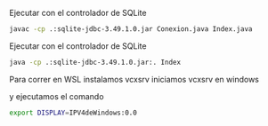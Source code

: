 Ejecutar con el controlador de SQLite

```bash
javac -cp .:sqlite-jdbc-3.49.1.0.jar Conexion.java Index.java
```

Ejecutar con el controlador de SQLite

```bash
java -cp .:sqlite-jdbc-3.49.1.0.jar:. Index

```

Para correr en WSL instalamos vcxsrv
iniciamos vcxsrv en windows

y ejecutamos el comando

```bash
export DISPLAY=IPV4deWindows:0.0
```
